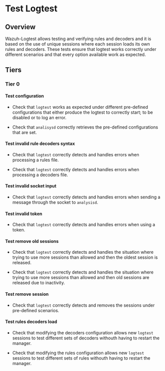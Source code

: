 # Test Logtest

## Overview

Wazuh-Logtest allows testing and verifying rules and decoders and it is based on
the use of unique sessions where each session loads its own rules and decoders.
These tests ensure that logtest works correctly under different scenarios and
that every option available work as expected.

## Tiers

### Tier 0

#### Test configuration

- Check that `logtest` works as expected under different pre-defined
configurations that either produce the logtest to correctly start; to be
disabled or to log an error.

- Check that `analisysd` correctly retrieves the pre-defined configurations that
are set.

#### Test invalid rule decoders syntax

- Check that `logtest` correctly detects and handles errors when processing a
rules file.

- Check that `logtest` correctly detects and handles errors when processing a
decoders file.

#### Test invalid socket input

- Check that `logtest` correctly detects and handles errors when sending a
message through the socket to `analysisd`.

#### Test invalid token

- Check that `logtest` correctly detects and handles errors when using a token.

#### Test remove old sessions

- Check that `logtest` correctly detects and handles the situation where trying
to use more sessions than allowed and then the oldest session is released.

- Check that `logtest` correctly detects and handles the situation where trying
to use more sessions than allowed and then old sessions are released due to
inactivity.

#### Test remove session

- Check that `logtest` correctly detects and removes the sessions under
pre-defined scenarios.

#### Test rules decoders load

- Check that modifying the decoders configuration allows new `logtest` sessions
to test different sets of decoders withouth having to restart the manager.

- Check that modifying the rules configuration allows new `logtest` sessions
to test different sets of rules withouth having to restart the manager.
